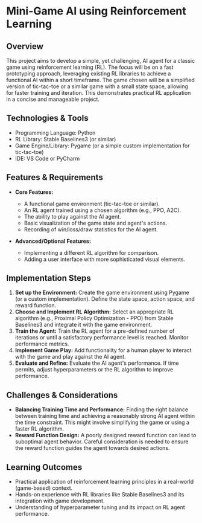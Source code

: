 # Mini-Game AI using Reinforcement Learning

## Overview

This project aims to develop a simple, yet challenging, AI agent for a classic game using reinforcement learning (RL).  The focus will be on a fast prototyping approach, leveraging existing RL libraries to achieve a functional AI within a short timeframe.  The game chosen will be a simplified version of tic-tac-toe or a similar game with a small state space, allowing for faster training and iteration. This demonstrates practical RL application in a concise and manageable project.

## Technologies & Tools

- Programming Language: Python
- RL Library: Stable Baselines3 (or similar)
- Game Engine/Library: Pygame (or a simple custom implementation for tic-tac-toe)
- IDE:  VS Code or PyCharm


## Features & Requirements

- **Core Features:**
    - A functional game environment (tic-tac-toe or similar).
    - An RL agent trained using a chosen algorithm (e.g., PPO, A2C).
    - The ability to play against the AI agent.
    - Basic visualization of the game state and agent's actions.
    - Recording of win/loss/draw statistics for the AI agent.

- **Advanced/Optional Features:**
    - Implementing a different RL algorithm for comparison.
    - Adding a user interface with more sophisticated visual elements.


## Implementation Steps

1. **Set up the Environment:** Create the game environment using Pygame (or a custom implementation).  Define the state space, action space, and reward function.
2. **Choose and Implement RL Algorithm:** Select an appropriate RL algorithm (e.g., Proximal Policy Optimization - PPO) from Stable Baselines3 and integrate it with the game environment.
3. **Train the Agent:** Train the RL agent for a pre-defined number of iterations or until a satisfactory performance level is reached.  Monitor performance metrics.
4. **Implement Game Play:**  Add functionality for a human player to interact with the game and play against the AI agent.
5. **Evaluate and Refine:** Evaluate the AI agent's performance. If time permits, adjust hyperparameters or the RL algorithm to improve performance.


## Challenges & Considerations

- **Balancing Training Time and Performance:**  Finding the right balance between training time and achieving a reasonably strong AI agent within the time constraint.  This might involve simplifying the game or using a faster RL algorithm.
- **Reward Function Design:**  A poorly designed reward function can lead to suboptimal agent behavior. Careful consideration is needed to ensure the reward function guides the agent towards desired actions.


## Learning Outcomes

- Practical application of reinforcement learning principles in a real-world (game-based) context.
- Hands-on experience with RL libraries like Stable Baselines3 and its integration with game development.
- Understanding of hyperparameter tuning and its impact on RL agent performance.

